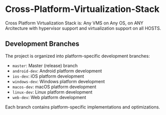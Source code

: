 # Cross-Platform-Virtualization-Stack
Cross Platform Virtualization Stack is: Any VMS on Any OS, on ANY Arcitecture with hypervisor support and virtualization support on all HOSTS.

## Development Branches

The project is organized into platform-specific development branches:

- `master`: Master (release) branch
- `android-dev`: Android platform development
- `ios-dev`: iOS platform development
- `windows-dev`: Windows platform development
- `macos-dev`: macOS platform development
- `linux-dev`: Linux platform development
- `web-dev`: Web platform development

Each branch contains platform-specific implementations and optimizations.
